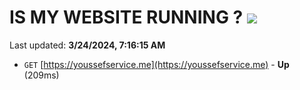 # IS MY WEBSITE RUNNING ? [![](https://img.shields.io/static/v1?label=Sponsor&message=%E2%9D%A4&logo=GitHub&color=%23fe8e86)](https://github.com/sponsors/<username>)

Last updated: **3/24/2024, 7:16:15 AM**

- `GET` [https://youssefservice.me](https://youssefservice.me) - **Up** (209ms)

